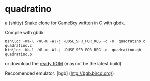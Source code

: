 # quadratino
a (shitty) Snake clone for GameBoy written in C with gbdk.

Compile with gbdk

    bin\lcc -Wa-l -Wl-m -Wl-j -DUSE_SFR_FOR_REG -c -o  quadratino.o  quadratino.c
    bin\lcc -Wa-l -Wl-m -Wl-j -DUSE_SFR_FOR_REG -o  quadratino.gb  quadratino.o

or download the [ready ROM](https://github.com/avivace/quadratino/raw/master/quadratino.gb) (may not be the latest build)

Reccomended emulator: [bgb] (http://bgb.bircd.org/)


